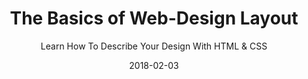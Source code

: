 ---
title: "The Basics of Web-Design Layout"
subtitle: "Learn How To Describe Your Design With HTML & CSS"
desc: "This class will show you how to describe layouts to the browser, what the defaults are, how to override them, and when to override them. You’ll understand more of how the browser works and how it differs from web design apps."
external_url: http://ttkb.me/basics-of-web-design-layout
date: "2018-02-03"
img: "img/the-basics-of-web-design-layout.png"
background_color: "#007fff"
categories: ['Coding']
tags: ['HTML', 'CSS']
---